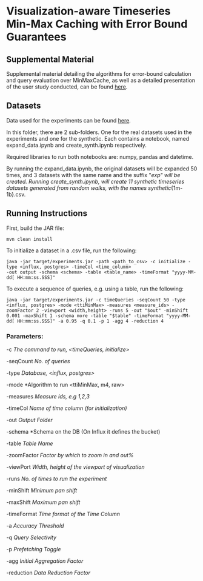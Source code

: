 
# Visualization-aware Timeseries Min-Max Caching with Error Bound Guarantees

## Supplemental Material
Supplemental material detailing the algorithms for error-bound calculation and query evaluation over MinMaxCache, as well as a detailed presentation of the user study conducted, can be found [here](https://imisathena-my.sharepoint.com/:b:/g/personal/bstam_athenarc_gr/EZLMpCbHnvBAr451eO73T78BC93AOf0OPwmwxltP6H2W4Q?e=wMDCSG).
## Datasets
Data used for the experiments can be found [here](https://imisathena-my.sharepoint.com/:f:/g/personal/bstam_athenarc_gr/EqNFfVTRJ_9KresHs-QGyQ8BYJZVOQNty_mRCIwpru7s-Q?e=PoAxgl).

In this folder, there are 2 sub-folders. One for the real datasets used in the experiments and one for the synthetic. Each contains a notebook, named expand_data.ipynb and create_synth.ipynb respectively.

Required libraries to run both notebooks are: numpy, pandas and datetime.

By running the expand_data.ipynb, the original datasets will be expanded 50 times, and 3 datasets with the same name and the suffix "_exp" will be created.
Running create_synth.ipynb, will create 11 synthetic timeseries datasets generated from random walks, with the names synthetic_{1m-1b}.csv.

## Running Instructions

First, build the JAR file:

```
mvn clean install
```

To initialize a dataset in a .csv file, run the following:
```
java -jar target/experiments.jar -path <path_to_csv> -c initialize -type <influx, postgres> -timeCol <time_column> 
-out output -schema <schema> -table <table_name> -timeFormat "yyyy-MM-dd[ HH:mm:ss.SSS]"
```
To execute a sequence of queries, e.g. using a table, run the following:

```
java -jar target/experiments.jar -c timeQueries -seqCount 50 -type <influx, postgres> -mode <ttiMinMax> -measures <measure_ids> -zoomFactor 2 -viewport <width,height> -runs 5 -out "$out" -minShift 0.001 -maxShift 1 -schema more -table "$table" -timeFormat "yyyy-MM-dd[ HH:mm:ss.SSS]" -a 0.95 -q 0.1 -p 1 -agg 4 -reduction 4
```

### Parameters:

-c *The command to run, <timeQueries, initialize>*

-seqCount *No. of queries*

-type *Database, <influx, postgres>*


-mode *Algorithm to run <ttiMinMax, m4, raw>

-measures *Measure ids, e.g 1,2,3*

-timeCol *Name of time column (for initialization)*

-out *Output Folder*

-schema *Schema on the DB (On Influx it defines the bucket)

-table *Table Name*

-zoomFactor *Factor by which to zoom in and out%*

-viewPort *Width, height of the viewport of visualization*

-runs *No. of times to run the experiment*

-minShift *Minimum pan shift*

-maxShift *Maximum pan shift*

-timeFormat *Time format of the Time Column*

-a *Accuracy Threshold*

-q *Query Selectivity*

-p *Prefetching Toggle*

-agg *Initial Aggregation Factor*

-reduction *Data Reduction Factor*


